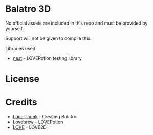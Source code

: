 # Balatro 3D

No official assets are included in this repo and must be provided by yourself.

Support will not be given to compile this.

Libraries used:
- [nest](/src/lib/nest/) - LOVEPotion testing library

# License


# Credits
- [LocalThunk](https://x.com/LocalThunk) - Creating Balatro
- [Lovebrew](https://lovebrew.org) - LOVEPotion
- [LOVE](https://love2d.org) - LOVE2D
